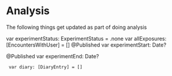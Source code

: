 #  Analysis


The following things get updated as part of doing analysis

var experimentStatus: ExperimentStatus = .none
var allExposures: [EncountersWithUser] = []
@Published
   var experimentStart: Date?

   @Published
   var experimentEnd: Date?
   
   
     var diary: [DiaryEntry] = []


